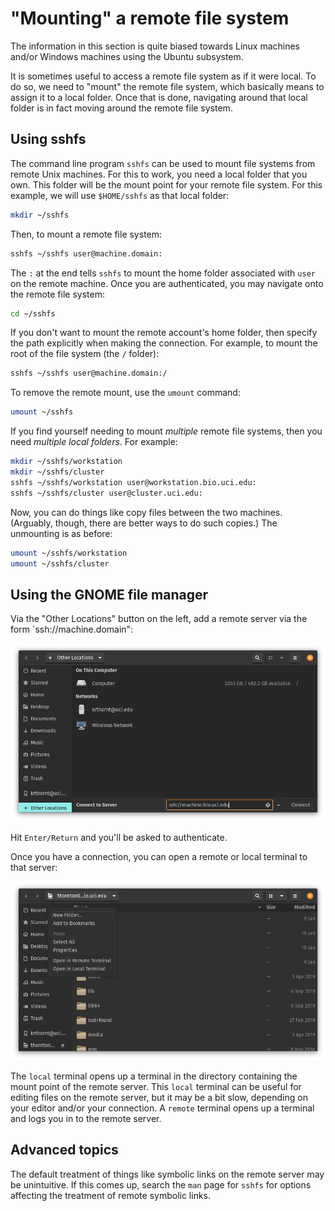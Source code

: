# "Mounting" a remote file system

The information in this section is quite biased towards Linux machines and/or Windows machines using the Ubuntu subsystem.

It is sometimes useful to access a remote file system as if it were local.
To do so, we need to "mount" the remote file system, which basically means to assign it to a local folder.
Once that is done, navigating around that local folder is in fact moving around the remote file system.

## Using sshfs

The command line program `sshfs` can be used to mount file systems from remote Unix machines.
For this to work, you need a local folder that you own.
This folder will be the mount point for your remote file system.
For this example, we will use `$HOME/sshfs` as that local folder:

```sh
mkdir ~/sshfs
```

Then, to mount a remote file system:

```sh
sshfs ~/sshfs user@machine.domain:
```

The `:` at the end tells `sshfs` to mount the home folder associated with `user` on the remote machine.
Once you are authenticated, you may navigate onto the remote file system:

```sh
cd ~/sshfs
```

If you don't want to mount the remote account's home folder, then specify the path explicitly when making the connection.
For example, to mount the root of the file system (the `/` folder):

```sh
sshfs ~/sshfs user@machine.domain:/
```

To remove the remote mount, use the `umount` command:

```sh
umount ~/sshfs
```

If you find yourself needing to mount *multiple* remote file systems, then you need *multiple local folders*.
For example:

```sh
mkdir ~/sshfs/workstation
mkdir ~/sshfs/cluster
sshfs ~/sshfs/workstation user@workstation.bio.uci.edu:
sshfs ~/sshfs/cluster user@cluster.uci.edu:
```

Now, you can do things like copy files between the two machines.
(Arguably, though, there are better ways to do such copies.)
The unmounting is as before:

```sh
umount ~/sshfs/workstation
umount ~/sshfs/cluster
```

## Using the GNOME file manager

Via the "Other Locations" button on the left, add a remote server via the form `ssh://machine.domain":

![Remote connection via the GNOME file manager](images/gnomeremoteconnect.png)

Hit `Enter/Return` and you'll be asked to authenticate.

Once you have a connection, you can open a remote or local terminal to that server:

![Open a terminal](images/opensshfsterminal.png)

The `local` terminal opens up a terminal in the directory containing the mount point of the remote server.
This `local` terminal can be useful for editing files on the remote server, but it may be a bit slow, depending on your editor and/or your connection.
A `remote` terminal opens up a terminal and logs you in to the remote server.

## Advanced topics

The default treatment of things like symbolic links on the remote server may be unintuitive.
If this comes up, search the `man` page for `sshfs` for options affecting the treatment of remote symbolic links.


